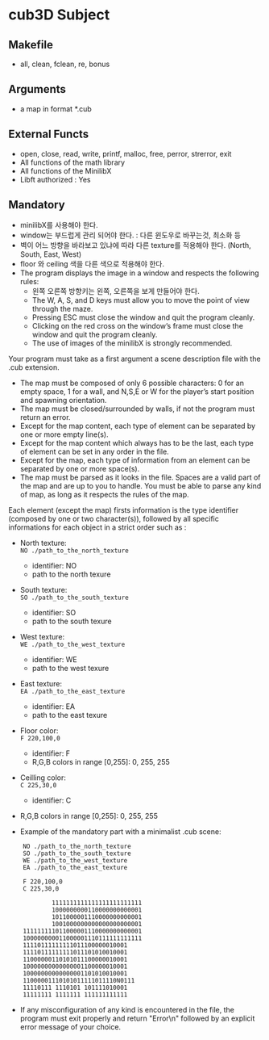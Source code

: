 # cub3D Subject

## Makefile
- all, clean, fclean, re, bonus

## Arguments
- a map in format *.cub

## External Functs
- open, close, read, write, printf, malloc, free, perror, strerror, exit
- All functions of the math library
- All functions of the MinilibX
- Libft authorized : Yes

## Mandatory
- minilibX를 사용해야 한다.
- window는 부드럽게 관리 되어야 한다. : 다른 윈도우로 바꾸는것, 최소화 등
- 벽이 어느 방향을 바라보고 있냐에 따라 다른 texture를 적용해야 한다. (North, South, East, West)
- floor 와 ceiling 색을 다른 색으로 적용해야 한다.
- The program displays the image in a window and respects the following rules:
	- 왼쪽 오른쪽 방향키는 왼쪽, 오른쪽을 보게 만들어야 한다.
	- The W, A, S, and D keys must allow you to move the point of view through the maze.
	- Pressing ESC must close the window and quit the program cleanly.
	- Clicking on the red cross on the window’s frame must close the window and quit the program cleanly.
	- The use of images of the minilibX is strongly recommended.

Your program must take as a first argument a scene description file with the .cub extension.
  - The map must be composed of only 6 possible characters: 0 for an empty space, 1 for a wall, and N,S,E or W for the player’s start position and spawning orientation.
  - The map must be closed/surrounded by walls, if not the program must return an error.
  - Except for the map content, each type of element can be separated by one or more empty line(s).
  - Except for the map content which always has to be the last, each type of element can be set in any order in the file.
  - Except for the map, each type of information from an element can be separated by one or more space(s).
  - The map must be parsed as it looks in the file. Spaces are a valid part of the map and are up to you to handle. You must be able to parse any kind of map, as long as it respects the rules of the map.

Each element (except the map) firsts information is the type identifier (composed by one or two character(s)), followed by all specific informations for each object in a strict order such as :

- North texture:   
	`NO ./path_to_the_north_texture`
  - identifier: NO
  - path to the north texure
- South texture:   
	`SO ./path_to_the_south_texture`
  - identifier: SO
  - path to the south texure
- West texture:   
    `WE ./path_to_the_west_texture`
  - identifier: WE
  - path to the west texure
- East texture:   
    `EA ./path_to_the_east_texture`
  - identifier: EA
  - path to the east texure
- Floor color:   
	`F 220,100,0`
  - identifier: F
  - R,G,B colors in range [0,255]: 0, 255, 255
- Ceilling color:   
	`C 225,30,0`
  - identifier: C
- R,G,B colors in range [0,255]: 0, 255, 255

- Example of the mandatory part with a minimalist .cub scene:
```
	NO ./path_to_the_north_texture
	SO ./path_to_the_south_texture
	WE ./path_to_the_west_texture
	EA ./path_to_the_east_texture
	
	F 220,100,0
	C 225,30,0

			1111111111111111111111111
			1000000000110000000000001
			1011000001110000000000001
			1001000000000000000000001
	111111111011000001110000000000001
	100000000011000001110111111111111
	11110111111111011100000010001
	11110111111111011101010010001
	11000000110101011100000010001
	10000000000000001100000010001
	10000000000000001101010010001
	11000001110101011111011110N0111
	11110111 1110101 101111010001
	11111111 1111111 111111111111
```

- If any misconfiguration of any kind is encountered in the file, the program must exit properly and return "Error\n" followed by an explicit error message of your choice.
